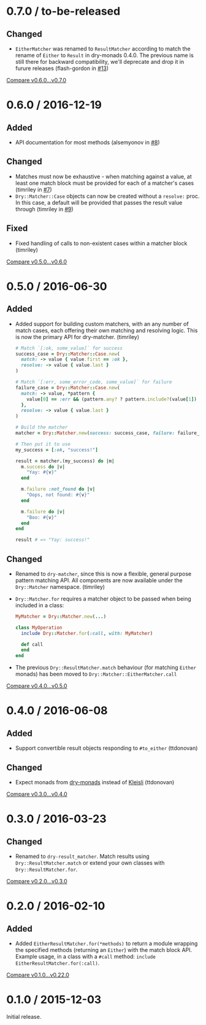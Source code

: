 # 0.7.0 / to-be-released

## Changed

- `EitherMatcher` was renamed to `ResultMatcher` according to match the rename of `Either` to `Result` in dry-monads 0.4.0. The previous name is still there for backward compatibility, we'll deprecate and drop it in furure releases (flash-gordon in [#13](https://github.com/dry-rb/dry-matcher/pull/13))

[Compare v0.6.0...v0.7.0](https://github.com/dry-rb/dry-matcher/compare/v0.6.0...v0.7.0)

# 0.6.0 / 2016-12-19

## Added

- API documentation for most methods (alsemyonov in [#8](https://github.com/dry-rb/dry-matcher/pull/8))

## Changed

- Matches must now be exhaustive - when matching against a value, at least one match block must be provided for each of a matcher's cases (timriley in [#7](https://github.com/dry-rb/dry-matcher/pull/7))
- `Dry::Matcher::Case` objects can now be created without a `resolve:` proc. In this case, a default will be provided that passes the result value through (timriley in [#9](https://github.com/dry-rb/dry-matcher/pull/9))

## Fixed

- Fixed handling of calls to non-existent cases within a matcher block (timriley)

[Compare v0.5.0...v0.6.0](https://github.com/dry-rb/dry-matcher/compare/v0.5.0...v0.6.0)

# 0.5.0 / 2016-06-30

## Added

- Added support for building custom matchers, with an any number of match cases, each offering their own matching and resolving logic. This is now the primary API for dry-matcher. (timriley)

    ```ruby
    # Match `[:ok, some_value]` for success
    success_case = Dry::Matcher::Case.new(
      match: -> value { value.first == :ok },
      resolve: -> value { value.last }
    )

    # Match `[:err, some_error_code, some_value]` for failure
    failure_case = Dry::Matcher::Case.new(
      match: -> value, *pattern {
        value[0] == :err && (pattern.any? ? pattern.include?(value[1]) : true)
      },
      resolve: -> value { value.last }
    )

    # Build the matcher
    matcher = Dry::Matcher.new(success: success_case, failure: failure_case)

    # Then put it to use
    my_success = [:ok, "success!"]

    result = matcher.(my_success) do |m|
      m.success do |v|
        "Yay: #{v}"
      end

      m.failure :not_found do |v|
        "Oops, not found: #{v}"
      end

      m.failure do |v|
        "Boo: #{v}"
      end
    end

    result # => "Yay: success!"
    ```

## Changed

- Renamed to `dry-matcher`, since this is now a flexible, general purpose pattern matching API. All components are now available under the `Dry::Matcher` namespace. (timriley)
- `Dry::Matcher.for` requires a matcher object to be passed when being included in a class:

    ```ruby
    MyMatcher = Dry::Matcher.new(...)

    class MyOperation
      include Dry::Matcher.for(:call, with: MyMatcher)

      def call
      end
    end
    ```
- The previous `Dry::ResultMatcher.match` behaviour (for matching `Either` monads) has been moved to `Dry::Matcher::EitherMatcher.call`

[Compare v0.4.0...v0.5.0](https://github.com/dry-rb/dry-matcher/compare/v0.4.0...v0.5.0)

# 0.4.0 / 2016-06-08

## Added

* Support convertible result objects responding to `#to_either` (ttdonovan)

## Changed

* Expect monads from [dry-monads](https://github.com/dry-rb/dry-monads) instead of [Kleisli](https://github.com/txus/kleisli) (ttdonovan)

[Compare v0.3.0...v0.4.0](https://github.com/dry-rb/dry-matcher/compare/v0.3.0...v0.4.0)

# 0.3.0 / 2016-03-23

## Changed

* Renamed to `dry-result_matcher`. Match results using `Dry::ResultMatcher.match` or extend your own classes with `Dry::ResultMatcher.for`.

[Compare v0.2.0...v0.3.0](https://github.com/dry-rb/dry-matcher/compare/v0.2.0...v0.3.0)

# 0.2.0 / 2016-02-10

## Added

* Added `EitherResultMatcher.for(*methods)` to return a module wrapping the specified methods (returning an `Either`) with the match block API. Example usage, in a class with a `#call` method: `include EitherResultMatcher.for(:call)`.

[Compare v0.1.0...v0.22.0](https://github.com/dry-rb/dry-matcher/compare/v0.1.0...v0.2.0)

# 0.1.0 / 2015-12-03

Initial release.
